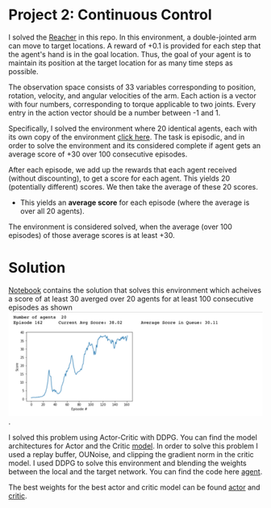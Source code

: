 [//]: # (Image References)

[image1]: https://user-images.githubusercontent.com/10624937/43851024-320ba930-9aff-11e8-8493-ee547c6af349.gif "Trained Agent"
[image2]: https://user-images.githubusercontent.com/10624937/43851646-d899bf20-9b00-11e8-858c-29b5c2c94ccc.png "Crawler"


# Project 2: Continuous Control


I solved the [Reacher](https://github.com/Unity-Technologies/ml-agents/blob/master/docs/Learning-Environment-Examples.md#reacher) in this repo. In this environment, a double-jointed arm can move to target locations. A reward of +0.1 is provided for each step that the agent's hand is in the goal location. Thus, the goal of your agent is to maintain its position at the target location for as many time steps as possible.

The observation space consists of 33 variables corresponding to position, rotation, velocity, and angular velocities of the arm. Each action is a vector with four numbers, corresponding to torque applicable to two joints. Every entry in the action vector should be a number between -1 and 1.

Specifically, I solved the environment where 20 identical agents, each with its own copy of the environment [click here](https://s3-us-west-1.amazonaws.com/udacity-drlnd/P2/Reacher/Reacher.app.zip).  The task is episodic, and in order to solve the environment and its considered complete if agent gets an average score of +30 over 100 consecutive episodes. 

After each episode, we add up the rewards that each agent received (without discounting), to get a score for each agent.  This yields 20 (potentially different) scores.  We then take the average of these 20 scores. 
- This yields an **average score** for each episode (where the average is over all 20 agents).

The environment is considered solved, when the average (over 100 episodes) of those average scores is at least +30. 



# Solution 

[Notebook](Continuous_Control.ipynb.py) contains the solution that solves this environment which acheives a score of at least 30 averged over 20 agents for at least 100 consecutive episodes as shown ![alt text](reward_20_agents.png). 
 
 I solved this problem using Actor-Critic with DDPG. You can find the model architectures for Actor and the Critic [model](model.py). In order to solve this problem I used a replay buffer, OUNoise, and clipping the gradient norm in the critic model. I used DDPG to solve this environment and blending the weights between the local and the target network. You can find the code here [agent](agent.py). 
 
 The best weights for the best actor and critic model can be found [actor](artifact/reacher_best_actor.pth) and [critic](artifact/reacher_best_critic.pth). 







